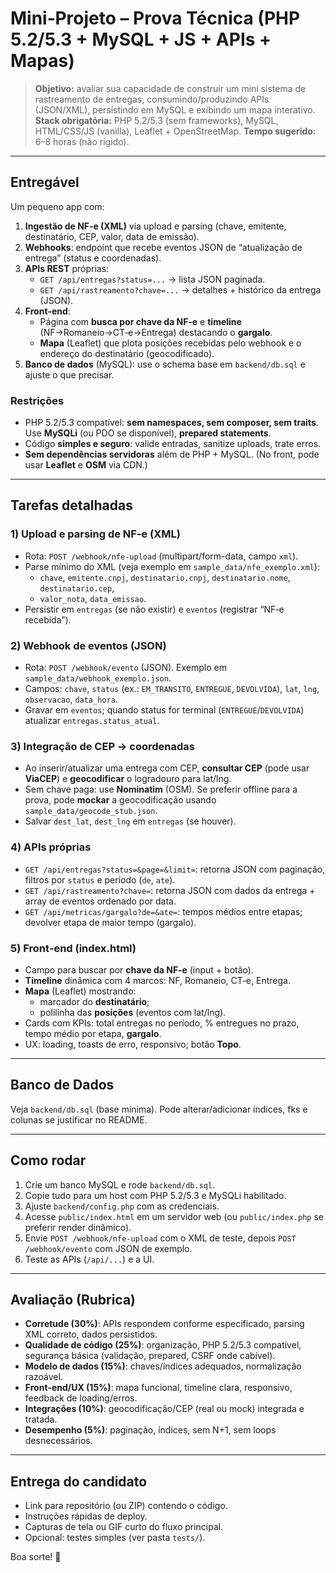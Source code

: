 
# Mini‑Projeto – Prova Técnica (PHP 5.2/5.3 + MySQL + JS + APIs + Mapas)

> **Objetivo:** avaliar sua capacidade de construir um mini sistema de rastreamento de entregas, consumindo/produzindo APIs (JSON/XML), persistindo em MySQL e exibindo um mapa interativo.
> **Stack obrigatória:** PHP 5.2/5.3 (sem frameworks), MySQL, HTML/CSS/JS (vanilla), Leaflet + OpenStreetMap.
> **Tempo sugerido:** 6–8 horas (não rígido).

---

## Entregável

Um pequeno app com:
1) **Ingestão de NF‑e (XML)** via upload e parsing (chave, emitente, destinatário, CEP, valor, data de emissão).
2) **Webhooks**: endpoint que recebe eventos JSON de “atualização de entrega” (status e coordenadas).
3) **APIs REST** próprias:
   - `GET /api/entregas?status=...` → lista JSON paginada.
   - `GET /api/rastreamento?chave=...` → detalhes + histórico da entrega (JSON).
4) **Front‑end**:
   - Página com **busca por chave da NF‑e** e **timeline** (NF→Romaneio→CT‑e→Entrega) destacando o **gargalo**.
   - **Mapa** (Leaflet) que plota posições recebidas pelo webhook e o endereço do destinatário (geocodificado).
5) **Banco de dados** (MySQL): use o schema base em `backend/db.sql` e ajuste o que precisar.

### Restrições

- PHP 5.2/5.3 compatível: **sem namespaces, sem composer, sem traits**. Use **MySQLi** (ou PDO se disponível), **prepared statements**.
- Código **simples e seguro**: valide entradas, sanitize uploads, trate erros.
- **Sem dependências servidoras** além de PHP + MySQL. (No front, pode usar **Leaflet** e **OSM** via CDN.)

---

## Tarefas detalhadas

### 1) Upload e parsing de NF‑e (XML)

- Rota: `POST /webhook/nfe-upload` (multipart/form-data, campo `xml`).
- Parse mínimo do XML (veja exemplo em `sample_data/nfe_exemplo.xml`): 
  - `chave`, `emitente.cnpj`, `destinatario.cnpj`, `destinatario.nome`, `destinatario.cep`,
  - `valor_nota`, `data_emissao`.
- Persistir em `entregas` (se não existir) e `eventos` (registrar “NF‑e recebida”).

### 2) Webhook de eventos (JSON)

- Rota: `POST /webhook/evento` (JSON). Exemplo em `sample_data/webhook_exemplo.json`.
- Campos: `chave`, `status` (ex.: `EM_TRANSITO`, `ENTREGUE`, `DEVOLVIDA`), `lat`, `lng`, `observacao`, `data_hora`.
- Gravar em `eventos`; quando status for terminal (`ENTREGUE`/`DEVOLVIDA`) atualizar `entregas.status_atual`.

### 3) Integração de CEP → coordenadas

- Ao inserir/atualizar uma entrega com CEP, **consultar CEP** (pode usar **ViaCEP**) e **geocodificar** o logradouro para lat/lng. 
- Sem chave paga: use **Nominatim** (OSM). Se preferir offline para a prova, pode **mockar** a geocodificação usando `sample_data/geocode_stub.json`.
- Salvar `dest_lat`, `dest_lng` em `entregas` (se houver).

### 4) APIs próprias

- `GET /api/entregas?status=&page=&limit=`: retorna JSON com paginação, filtros por `status` e período (`de`, `ate`).
- `GET /api/rastreamento?chave=`: retorna JSON com dados da entrega + array de eventos ordenado por data.
- `GET /api/metricas/gargalo?de=&ate=`: tempos médios entre etapas; devolver etapa de maior tempo (gargalo).

### 5) Front‑end (index.html)

- Campo para buscar por **chave da NF‑e** (input + botão).
- **Timeline** dinâmica com 4 marcos: NF, Romaneio, CT‑e, Entrega.
- **Mapa** (Leaflet) mostrando:
  - marcador do **destinatário**;
  - polilinha das **posições** (eventos com lat/lng).
- Cards com KPIs: total entregas no período, % entregues no prazo, tempo médio por etapa, **gargalo**.
- UX: loading, toasts de erro, responsivo; botão **Topo**.

---

## Banco de Dados

Veja `backend/db.sql` (base mínima). Pode alterar/adicionar índices, fks e colunas se justificar no README.

---

## Como rodar

1. Crie um banco MySQL e rode `backend/db.sql`.
2. Copie tudo para um host com PHP 5.2/5.3 e MySQLi habilitado.
3. Ajuste `backend/config.php` com as credenciais.
4. Acesse `public/index.html` em um servidor web (ou `public/index.php` se preferir render dinâmico).
5. Envie `POST /webhook/nfe-upload` com o XML de teste, depois `POST /webhook/evento` com JSON de exemplo.
6. Teste as APIs (`/api/...`) e a UI.

---

## Avaliação (Rubrica)

- **Corretude (30%)**: APIs respondem conforme especificado, parsing XML correto, dados persistidos.
- **Qualidade de código (25%)**: organização, PHP 5.2/5.3 compatível, segurança básica (validação, prepared, CSRF onde cabível).
- **Modelo de dados (15%)**: chaves/índices adequados, normalização razoável.
- **Front‑end/UX (15%)**: mapa funcional, timeline clara, responsivo, feedback de loading/erros.
- **Integrações (10%)**: geocodificação/CEP (real ou mock) integrada e tratada.
- **Desempenho (5%)**: paginação, índices, sem N+1, sem loops desnecessários.

---

## Entrega do candidato

- Link para repositório (ou ZIP) contendo o código.
- Instruções rápidas de deploy.
- Capturas de tela ou GIF curto do fluxo principal.
- Opcional: testes simples (ver pasta `tests/`).

Boa sorte! 🚀
